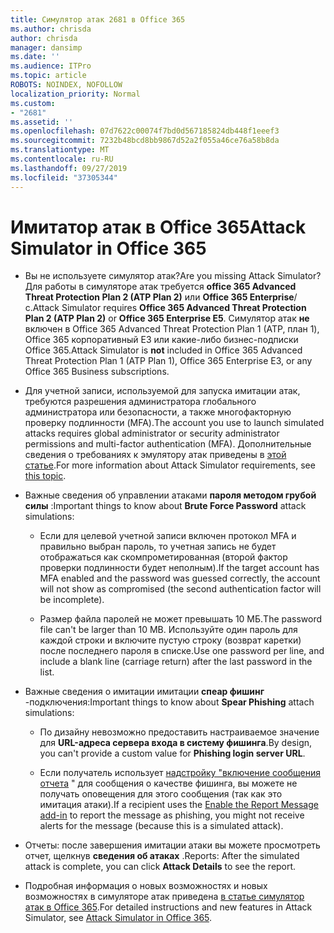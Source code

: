 ```yaml
---
title: Симулятор атак 2681 в Office 365
ms.author: chrisda
author: chrisda
manager: dansimp
ms.date: ''
ms.audience: ITPro
ms.topic: article
ROBOTS: NOINDEX, NOFOLLOW
localization_priority: Normal
ms.custom:
- "2681"
ms.assetid: ''
ms.openlocfilehash: 07d7622c00074f7bd0d567185824db448f1eeef3
ms.sourcegitcommit: 7232b48bcd8bb9867d52a2f055a46ce76a58b8da
ms.translationtype: MT
ms.contentlocale: ru-RU
ms.lasthandoff: 09/27/2019
ms.locfileid: "37305344"
---
```

# <a name="attack-simulator-in-office-365"></a><span data-ttu-id="3d443-102">Имитатор атак в Office 365</span><span class="sxs-lookup"><span data-stu-id="3d443-102">Attack Simulator in Office 365</span></span>

- <span data-ttu-id="3d443-103">Вы не используете симулятор атак?</span><span class="sxs-lookup"><span data-stu-id="3d443-103">Are you missing Attack Simulator?</span></span> <span data-ttu-id="3d443-104">Для работы в симуляторе атак требуется **office 365 Advanced Threat Protection Plan 2 (ATP Plan 2)** или **Office 365 Enterprise**/с.</span><span class="sxs-lookup"><span data-stu-id="3d443-104">Attack Simulator requires **Office 365 Advanced Threat Protection Plan 2 (ATP Plan 2)** or **Office 365 Enterprise E5**.</span></span> <span data-ttu-id="3d443-105">Симулятор атак **не** включен в Office 365 Advanced Threat Protection Plan 1 (ATP, план 1), Office 365 корпоративный E3 или какие-либо бизнес-подписки Office 365.</span><span class="sxs-lookup"><span data-stu-id="3d443-105">Attack Simulator is **not** included in Office 365 Advanced Threat Protection Plan 1 (ATP Plan 1), Office 365 Enterprise E3, or any Office 365 Business subscriptions.</span></span>

- <span data-ttu-id="3d443-106">Для учетной записи, используемой для запуска имитации атак, требуются разрешения администратора глобального администратора или безопасности, а также многофакторную проверку подлинности (MFA).</span><span class="sxs-lookup"><span data-stu-id="3d443-106">The account you use to launch simulated attacks requires global administrator or security administrator permissions and multi-factor authentication (MFA).</span></span> <span data-ttu-id="3d443-107">Дополнительные сведения о требованиях к эмулятору атак приведены в [этой статье](https://docs.microsoft.com/office365/securitycompliance/attack-simulator#before-you-begin).</span><span class="sxs-lookup"><span data-stu-id="3d443-107">For more information about Attack Simulator requirements, see [this topic](https://docs.microsoft.com/office365/securitycompliance/attack-simulator#before-you-begin).</span></span>

- <span data-ttu-id="3d443-108">Важные сведения об управлении атаками **пароля методом грубой силы** :</span><span class="sxs-lookup"><span data-stu-id="3d443-108">Important things to know about **Brute Force Password** attack simulations:</span></span>

  - <span data-ttu-id="3d443-109">Если для целевой учетной записи включен протокол MFA и правильно выбран пароль, то учетная запись не будет отображаться как скомпрометированная (второй фактор проверки подлинности будет неполным).</span><span class="sxs-lookup"><span data-stu-id="3d443-109">If the target account has MFA enabled and the password was guessed correctly, the account will not show as compromised (the second authentication factor will be incomplete).</span></span>

  - <span data-ttu-id="3d443-110">Размер файла паролей не может превышать 10 МБ.</span><span class="sxs-lookup"><span data-stu-id="3d443-110">The password file can't be larger than 10 MB.</span></span> <span data-ttu-id="3d443-111">Используйте один пароль для каждой строки и включите пустую строку (возврат каретки) после последнего пароля в списке.</span><span class="sxs-lookup"><span data-stu-id="3d443-111">Use one password per line, and include a blank line (carriage return) after the last password in the list.</span></span>

- <span data-ttu-id="3d443-112">Важные сведения о имитации имитации **спеар фишинг** -подключения:</span><span class="sxs-lookup"><span data-stu-id="3d443-112">Important things to know about **Spear Phishing** attach simulations:</span></span>

  - <span data-ttu-id="3d443-113">По дизайну невозможно предоставить настраиваемое значение для **URL-адреса сервера входа в систему фишинга**.</span><span class="sxs-lookup"><span data-stu-id="3d443-113">By design, you can't provide a custom value for **Phishing login server URL**.</span></span>

  - <span data-ttu-id="3d443-114">Если получатель использует [надстройку "включение сообщения отчета](https://docs.microsoft.com/microsoft-365/security/office-365-security/enable-the-report-message-add-in) " для сообщения о качестве фишинга, вы можете не получать оповещения для этого сообщения (так как это имитация атаки).</span><span class="sxs-lookup"><span data-stu-id="3d443-114">If a recipient uses the [Enable the Report Message add-in](https://docs.microsoft.com/microsoft-365/security/office-365-security/enable-the-report-message-add-in) to report the message as phishing, you might not receive alerts for the message (because this is a simulated attack).</span></span>

- <span data-ttu-id="3d443-115">Отчеты: после завершения имитации атаки вы можете просмотреть отчет, щелкнув **сведения об атаках** .</span><span class="sxs-lookup"><span data-stu-id="3d443-115">Reports: After the simulated attack is complete, you can click **Attack Details** to see the report.</span></span>

- <span data-ttu-id="3d443-116">Подробная информация о новых возможностях и новых возможностях в симуляторе атак приведена [в статье симулятор атак в Office 365](https://docs.microsoft.com/microsoft-365/security/office-365-security/attack-simulator).</span><span class="sxs-lookup"><span data-stu-id="3d443-116">For detailed instructions and new features in Attack Simulator, see [Attack Simulator in Office 365](https://docs.microsoft.com/microsoft-365/security/office-365-security/attack-simulator).</span></span>

